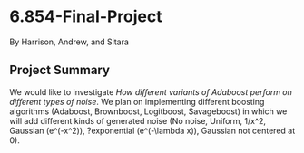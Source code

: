 # 6.854-Final-Project

By Harrison, Andrew, and Sitara

## Project Summary
We would like to investigate *How different variants of Adaboost perform on different types of noise*. We plan on implementing different boosting algorithms (Adaboost, Brownboost, Logitboost, Savageboost) in which we will add different kinds of generated noise (No noise, Uniform, 1/x^2, Gaussian (e^(-x^2)), ?exponential (e^(-\lambda x)), Gaussian not centered at 0).